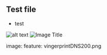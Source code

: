 ## Test file
* test

![alt text](https://github.com/recdnsfp/recdnsfp.github.io/blob/master/images/vingerprintDNS.jpg "recdnsfp")
![Image Title](%base_url%/images/vingerprintDNS.jpg)

image:
  feature: vingerprintDNS200.png
